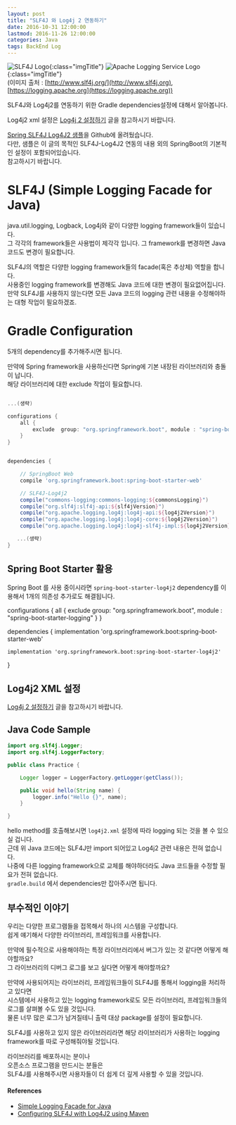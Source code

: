 ```yaml
---
layout: post
title: "SLF4J 와 Log4j 2 연동하기"
date: 2016-10-31 12:00:00 
lastmod: 2016-11-26 12:00:00 
categories: Java
tags: BackEnd Log
---
```


![SLF4J Logo ](http://www.slf4j.org/images/logos/slf4j-logo.jpg){:class="imgTitle"} 
![Apache Logging Service Logo](https://logging.apache.org/log4j/2.x/images/ls-logo.jpg){:class="imgTitle"}  
(이미지 출처 : [http://www.slf4j.org/](http://www.slf4j.org), [https://logging.apache.org](https://logging.apache.org))  

SLF4J와 Log4j2를 연동하기 위한 Gradle dependencies설정에 대해서 알아봅니다.  

Log4j2 xml 설정은 [Log4j 2 설정하기](/java/Log4j2.html) 글을 참고하시기 바랍니다.  

<!--more-->

[Spring SLF4J Log4J2 샘플](https://github.com/dveamer/SpringBootSample/tree/master/SLF4J_Log4J2)을 Github에 올려뒀습니다.  
다만, 샘플은 이 글의 목적인 SLF4J-Log4J2 연동의 내용 외의 SpringBoot의 기본적인 설정이 포함되어있습니다.  
참고하시기 바랍니다.  

# SLF4J (Simple Logging Facade for Java)

java.util.logging, Logback, Log4j와 같이 다양한 logging framework들이 있습니다.  
그 각각의 framework들은 사용법이 제각각 입니다. 그 framework를 변경하면 Java 코드도 변경이 필요합니다.  

SLF4J의 역할은 다양한 logging framework들의 facade(혹은 추상체) 역할을 합니다.  
사용중인 logging framework를 변경해도 Java 코드에 대한 변경이 필요없어집니다.  
만약 SLF4J를 사용하지 않는다면 모든 Java 코드의 logging 관련 내용을 수정해야하는 대형 작업이 필요하겠죠.  

# Gradle Configuration

5개의 dependency를 추가해주시면 됩니다.  

만약에 Spring framework을 사용하신다면 Spring에 기본 내장된 라이브러리와 충돌이 납니다.  
해당 라이브러리에 대한 exclude 작업이 필요합니다.  

~~~gradle

...(생략)

configurations {
    all {
        exclude  group: "org.springframework.boot", module : "spring-boot-starter-logging"
    }
}


dependencies {

    // SpringBoot Web
    compile 'org.springframework.boot:spring-boot-starter-web'

    // SLF4J-Log4j2
    compile("commons-logging:commons-logging:${commonsLogging}")
    compile("org.slf4j:slf4j-api:${slf4jVersion}")
    compile("org.apache.logging.log4j:log4j-api:${log4j2Version}")
    compile("org.apache.logging.log4j:log4j-core:${log4j2Version}")
    compile("org.apache.logging.log4j:log4j-slf4j-impl:${log4j2Version}")

   ...(생략)
}
~~~


## Spring Boot Starter 활용

Spring Boot 를 사용 중이시라면 ```spring-boot-starter-log4j2``` dependency를 이용해서 1개의 의존성 추가로도 해결됩니다.  

configurations {
    all {
        exclude  group: "org.springframework.boot", module : "spring-boot-starter-logging"
    }
}

dependencies {
    implementation 'org.springframework.boot:spring-boot-starter-web'

    implementation 'org.springframework.boot:spring-boot-starter-log4j2'
}


## Log4j2 XML 설정

[Log4j 2 설정하기](/java/Log4j2.html) 글을 참고하시기 바랍니다.  

## Java Code Sample

~~~java
import org.slf4j.Logger;
import org.slf4j.LoggerFactory;

public class Practice {

    Logger logger = LoggerFactory.getLogger(getClass());

    public void hello(String name) {
        logger.info("Hello {}", name);
    }

}
~~~

hello method를 호출해보시면 ```log4j2.xml``` 설정에 따라 logging 되는 것을 볼 수 있으실 겁니다.  
근데 위 Java 코드에는 SLF4J만 import 되어있고 Log4j2 관련 내용은 전혀 없습니다.  
나중에 다른 logging framework으로 교체를 해야하더라도 Java 코드들을 수정할 필요가 전혀 없습니다.  
```gradle.build``` 에서 dependencies만 잡아주시면 됩니다.  

## 부수적인 이야기

우리는 다양한 프로그램들을 접목해서 하나의 시스템을 구성합니다.  
쉽게 얘기해서 다양한 라이브러리, 프레임워크를 사용합니다.  

만약에 필수적으로 사용해야하는 특정 라이브러리에서 버그가 있는 것 같다면 어떻게 해야할까요?  
그 라이브러리의 디버그 로그를 보고 싶다면 어떻게 해야할까요?  
  
만약에 사용되어지는 라이브러리, 프레임워크들이 SLF4J를 통해서 logging을 처리하고 있다면  
시스템에서 사용하고 있는 logging framework로도 모든 라이브러리, 프레임워크들의 로그를 살펴볼 수도 있을 것입니다.  
물론 너무 많은 로그가 남겨질테니 출력 대상 package를 설정이 필요합니다.  

SLF4J를 사용하고 있지 않은 라이브러리라면 해당 라이브러리가 사용하는 logging framework를 따로 구성해줘야될 것입니다.  

라이브러리를 배포하시는 분이나  
오픈소스 프로그램을 만드시는 분들은  
SLF4J를 사용해주시면 사용자들이 더 쉽게 더 깊게 사용할 수 있을 것입니다.  

#### References
  * [Simple Logging Facade for Java](http://www.slf4j.org/)
  * [Configuring SLF4J with Log4J2 using Maven](http://whoopdicity.blogspot.kr/2014/04/configuring-slf4j-with-log4j2-using.html)

